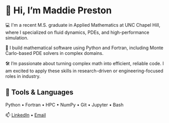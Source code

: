 # 👋 Hi, I’m Maddie Preston

💻 I'm a recent M.S. graduate in Applied Mathematics at UNC Chapel Hill, where I specialized on fluid dynamics, PDEs, and high-performance simulation.

🎲 I build mathematical software using Python and Fortran, including Monte Carlo-based PDE solvers in complex domains.

🛠️ I’m passionate about turning complex math into efficient, reliable code. I am excited to apply these skills in research-driven or engineering-focused roles in industry.

## 🔧 Tools & Languages
Python • Fortran • HPC • NumPy • Git • Jupyter • Bash

📫 [LinkedIn](https://www.linkedin.com/in/madeline-preston) • [Email](mailto:maddiepr@email.unc.edu)
